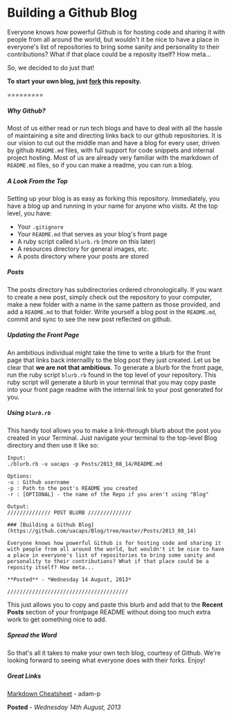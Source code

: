 Building a Github Blog
=========

Everyone knows how powerful Github is for hosting code and sharing it with people from all around the world, but wouldn't it be nice to have a place in everyone's list of repositories to bring some sanity and personality to their contributions? What if that place could be a reposity itself? How meta...

So, we decided to do just that!  

**To start your own blog, just [fork](https://github.com/uacaps/Blog/fork) this reposity.** 

=========

##### Why Github?

Most of us either read or run tech blogs and have to deal with all the hassle of maintaining a site and directing links back to our github repositories. It is our vision to cut out the middle man and have a blog for every user, driven by github <code>README.md</code> files, with full support for code snippets and internal project hosting. Most of us are already very familiar with the markdown of <code>README.md</code> files, so if you can make a readme, you can run a blog.

##### A Look From the Top

Setting up your blog is as easy as forking this repository. Immediately, you have a blog up and running in your name for anyone who visits. At the top level, you have: 

* Your <code>.gitignore</code> 
* Your <code>README.md</code> that serves as your blog's front page 
* A ruby script called <code>blurb.rb</code> (more on this later)
* A resources directory for general images, etc.
* A posts directory where your posts are stored

##### Posts

The posts directory has subdirectories ordered chronologically. If you want to create a new post, simply check out the repository to your computer, make a new folder with a name in the same pattern as those provided, and add a <code>README.md</code> to that folder. Write yourself a blog post in the <code>README.md</code>, commit and sync to see the new post reflected on github.

##### Updating the Front Page

An ambitious individual might take the time to write a blurb for the front page that links back internallly to the blog post they just created. Let us be clear that **we are not that ambitious**. To generate a blurb for the front page, run the ruby script <code>blurb.rb</code> found in the top level of your repository. This ruby script will generate a blurb in your terminal that you may copy paste into your front page readme with the internal link to your post generated for you.

##### Using <code>blurb.rb</code>

This handy tool allows you to make a link-through blurb about the post you created in your Terminal. Just navigate your terminal to the top-level Blog directory and then use it like so:

```shell
Input:
./blurb.rb -u uacaps -p Posts/2013_08_14/README.md

Options:
-u : Github username
-p : Path to the post's README you created
-r : [OPTIONAL] - the name of the Repo if you aren't using "Blog"

Output:
////////////// POST BLURB //////////////

### [Building a Github Blog](https://github.com/uacaps/Blog/tree/master/Posts/2013_08_14)

Everyone knows how powerful Github is for hosting code and sharing it with people from all around the world, but wouldn't it be nice to have a place in everyone's list of repositories to bring some sanity and personality to their contributions? What if that place could be a reposity itself? How meta...

**Posted** - *Wednesday 14 August, 2013*

///////////////////////////////////////
```

This just allows you to copy and paste this blurb and add that to the **Recent Posts** section of your frontpage README without doing too much extra work to get something nice to add.

##### Spread the Word

So that's all it takes to make your own tech blog, courtesy of Github. We're looking forward to seeing what everyone does with their forks. Enjoy!

##### Great Links

[Markdown Cheatsheet](https://github.com/adam-p/markdown-here/wiki/Markdown-Cheatsheet) - adam-p

**Posted** - *Wednesday 14th August, 2013*
